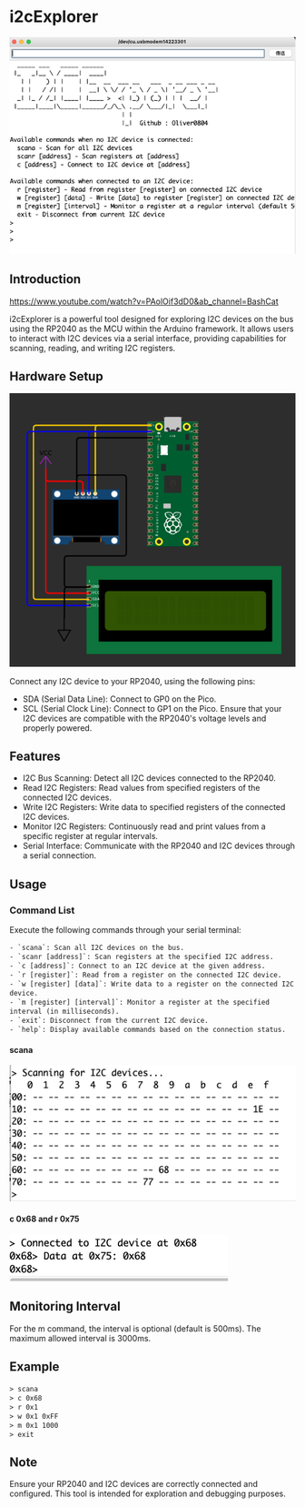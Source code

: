 # i2cExplorer
![./pic/demo.png](./pic/demo.png)
## Introduction

https://www.youtube.com/watch?v=PAolOif3dD0&ab_channel=BashCat

i2cExplorer is a powerful tool designed for exploring I2C devices on the bus using the RP2040 as the MCU within the Arduino framework. It allows users to interact with I2C devices via a serial interface, providing capabilities for scanning, reading, and writing I2C registers.

## Hardware Setup
![./pic/Connection.png](./pic/Connection.png)

Connect any I2C device to your RP2040, using the following pins:
- SDA (Serial Data Line): Connect to GP0 on the Pico.
- SCL (Serial Clock Line): Connect to GP1 on the Pico.
Ensure that your I2C devices are compatible with the RP2040's voltage levels and properly powered.

## Features
- I2C Bus Scanning: Detect all I2C devices connected to the RP2040.
- Read I2C Registers: Read values from specified registers of the connected I2C devices.
- Write I2C Registers: Write data to specified registers of the connected I2C devices.
- Monitor I2C Registers: Continuously read and print values from a specific register at regular intervals.
- Serial Interface: Communicate with the RP2040 and I2C devices through a serial connection.
## Usage
### Command List
Execute the following commands through your serial terminal:

```
- `scana`: Scan all I2C devices on the bus.
- `scanr [address]`: Scan registers at the specified I2C address.
- `c [address]`: Connect to an I2C device at the given address.
- `r [register]`: Read from a register on the connected I2C device.
- `w [register] [data]`: Write data to a register on the connected I2C device.
- `m [register] [interval]`: Monitor a register at the specified interval (in milliseconds).
- `exit`: Disconnect from the current I2C device.
- `help`: Display available commands based on the connection status.
```
#### scana
![./pic/scana.png](./pic/scana.png)
#### c 0x68 and r 0x75
![./pic/c68.png](./pic/c68.png)

## Monitoring Interval
For the m command, the interval is optional (default is 500ms). The maximum allowed interval is 3000ms.

## Example

```
> scana
> c 0x68
> r 0x1
> w 0x1 0xFF
> m 0x1 1000
> exit
```


## Note
Ensure your RP2040 and I2C devices are correctly connected and configured.
This tool is intended for exploration and debugging purposes.

